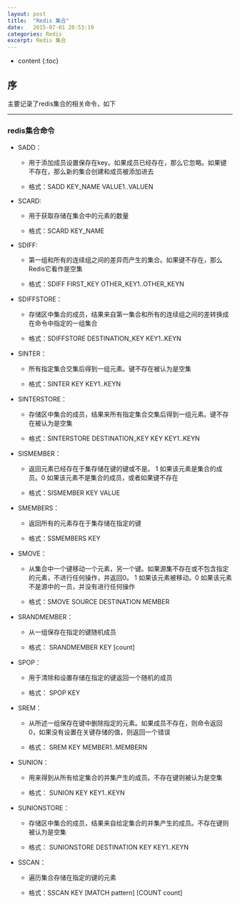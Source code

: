 ```yaml
---
layout: post
title:  "Redis 集合"
date:   2015-07-01 20:53:19
categories: Redis
excerpt: Redis 集合
---
```


* content
{:toc}


## 序

主要记录了redis集合的相关命令，如下

---

### redis集合命令

 * SADD：

   *  用于添加成员设置保存在key。如果成员已经存在，那么它忽略。如果键不存在，那么新的集合创建和成员被添加进去

   * 格式：SADD KEY_NAME VALUE1..VALUEN

 * SCARD:

   *  用于获取存储在集合中的元素的数量

   * 格式：SCARD KEY_NAME

 * SDIFF:

   * 第一组和所有的连续组之间的差异而产生的集合。如果键不存在，那么Redis它看作是空集

   * 格式：SDIFF FIRST_KEY OTHER_KEY1..OTHER_KEYN

 * SDIFFSTORE：

   * 存储区中集合的成员，结果来自第一集合和所有的连续组之间的差转换成在命令中指定的一组集合

   * 格式：SDIFFSTORE DESTINATION_KEY KEY1..KEYN

 * SINTER：

   * 所有指定集合交集后得到一组元素。键不存在被认为是空集

   * 格式：SINTER KEY KEY1..KEYN

 * SINTERSTORE：

   * 存储区中集合的成员，结果来所有指定集合交集后得到一组元素。键不存在被认为是空集

   * 格式：SINTERSTORE DESTINATION_KEY KEY KEY1..KEYN

 * SISMEMBER：

   * 返回元素已经存在于集存储在键的键或不是。
        1 如果该元素是集合的成员。0 如果该元素不是集合的成员，或者如果键不存在

   * 格式：SISMEMBER KEY VALUE

 * SMEMBERS：

   * 返回所有的元素存在于集存储在指定的键

   * 格式：SSMEMBERS KEY

 * SMOVE：

   * 从集合中一个键移动一个元素，另一个键。如果源集不存在或不包含指定的元素，不进行任何操作，并返回0。
        1 如果该元素被移动。0 如果该元素不是源中的一员，并没有进行任何操作

   * 格式：SMOVE SOURCE DESTINATION MEMBER

 * SRANDMEMBER：

   * 从一组保存在指定的键随机成员

   * 格式： SRANDMEMBER KEY [count]

 * SPOP：

   * 用于清除和设置存储在指定的键返回一个随机的成员

   * 格式： SPOP KEY

 * SREM：

   * 从所述一组保存在键中删除指定的元素。如果成员不存在，则命令返回0，如果没有设置在关键存储的值，则返回一个错误

   * 格式： SREM KEY MEMBER1..MEMBERN

 * SUNION：

   * 用来得到从所有给定集合的并集产生的成员。不存在键则被认为是空集

   * 格式： SUNION KEY KEY1..KEYN

 * SUNIONSTORE：

   * 存储区中集合的成员，结果来自给定集合的并集产生的成员。不存在键则被认为是空集

   * 格式：  SUNIONSTORE DESTINATION KEY KEY1..KEYN

 * SSCAN：

   * 遍历集合存储在指定的键的元素

   * 格式：SSCAN KEY [MATCH pattern] [COUNT count]


